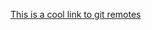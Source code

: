 [This is a cool link to git remotes](https://git-scm.com/book/en/v2/Git-Basics-Working-with-Remotes)
